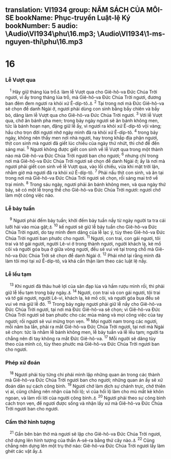 translation: VI1934
group: NĂM SÁCH CỦA MÔI-SE
bookName: Phục-truyền Luật-lệ Ký 
bookNumber: 5
audio: \Audio\VI1934\phu\16.mp3; \Audio\VI1934\1-ms-nguyen-thi\phu\16.mp3
-------

<div class="title"><h1>16</h1><h3>Lễ Vượt qua</h3></div>
<span class="verse phu_16_1"> <sup>1</sup> Hãy giữ tháng lúa trổ<a data-toggle="tooltip" data-placement="bottom" title="Nguyên bổn rằng: tháng A-bíp">⚓</a> làm lễ Vượt qua cho Giê-hô-va Đức Chúa Trời ngươi, vì ấy trong tháng lúa trỗ, mà Giê-hô-va Đức Chúa Trời ngươi, đương ban đêm đem ngươi ra khỏi xứ Ê-díp-tô.<a data-toggle="tooltip" data-placement="bottom" title="Xu 12:1-20; Le 23:5-8; Dan 28:16-25">⚓</a></span>
<span class="verse phu_16_2"><sup>2</sup> Tại trong nơi mà Đức Giê-hô-va sẽ chọn để danh Ngài ở, ngươi phải dùng con sinh bằng bầy chiên và bầy bò, dâng làm lễ Vượt qua cho Giê-hô-va Đức Chúa Trời ngươi. </span>
<span class="verse phu_16_3"><sup>3</sup> Với lễ Vượt qua, chớ ăn bánh pha men; trong bảy ngày ngươi sẽ ăn bánh không men, tức là bánh hoạn nạn, đặng giữ lễ ấy, vì ngươi ra khỏi xứ Ê-díp-tô vội vàng; hầu cho trọn đời ngươi nhớ ngày mình đã ra khỏi xứ Ê-díp-tô. </span>
<span class="verse phu_16_4"><sup>4</sup> trong bảy ngày, không nên thấy men nơi nhà ngươi, hay trong khắp địa phận ngươi, thịt con sinh mà ngươi đã giết lúc chiều của ngày thứ nhứt, thì chớ để đến sáng mai. </span>
<span class="verse phu_16_5"><sup>5</sup> Ngươi không được giết con sinh về lễ Vượt qua trong một thành nào mà Giê-hô-va Đức Chúa Trời ngươi ban cho ngươi; </span>
<span class="verse phu_16_6"><sup>6</sup> nhưng chỉ trong nơi mà Giê-hô-va Đức Chúa Trời ngươi sẽ chọn để danh Ngài ở; ấy là nơi mà ngươi phải giết con sinh về lễ Vượt qua, vào lối chiều, vừa khi mặt trời lặn, nhằm giờ mà ngươi đã ra khỏi xứ Ê-díp-tô. </span>
<span class="verse phu_16_7"><sup>7</sup> Phải nấu thịt con sinh, và ăn tại trong nơi mà Giê-hô-va Đức Chúa Trời ngươi sẽ chọn, rồi sáng mai trở về trại mình. </span>
<span class="verse phu_16_8"><sup>8</sup> Trong sáu ngày, ngươi phải ăn bánh không men, và qua ngày thứ bảy, sẽ có một lễ trọng thể cho Giê-hô-va Đức Chúa Trời ngươi: ngươi chớ làm một công việc nào. <br/></span>
<div class="title"><h3>Lễ bảy tuần</h3></div>
<span class="verse phu_16_9"> <sup>9</sup> Ngươi phải đếm bảy tuần; khởi đếm bảy tuần nầy từ ngày người ta tra cái lưỡi hái vào mùa gặt;<a data-toggle="tooltip" data-placement="bottom" title="Le 23:15-21; Dan 28:26-31">⚓</a></span>
<span class="verse phu_16_10"><sup>10</sup> kế ngươi sẽ giữ lễ bảy tuần cho Giê-hô-va Đức Chúa Trời ngươi, do tay mình đem dâng của lễ lạc ý, tùy theo Giê-hô-va Đức Chúa Trời ngươi ban phước cho ngươi. </span>
<span class="verse phu_16_11"><sup>11</sup> Ngươi, con trai, con gái ngươi, tôi trai và tớ gái ngươi, người Lê-vi ở trong thành ngươi, người khách lạ, kẻ mồ côi và người góa bụa ở giữa vòng ngươi, đều sẽ vui vẻ tại trong chỗ mà Giê-hô-va Đức Chúa Trời sẽ chọn để danh Ngài ở. </span>
<span class="verse phu_16_12"><sup>12</sup> Phải nhớ lại rằng mình đã làm tôi mọi tại xứ Ê-díp-tô, và khá cẩn thận làm theo các luật lệ nầy. <br/></span>
<div class="title"><h3>Lễ lều tạm</h3></div>
<span class="verse phu_16_13"> <sup>13</sup> Khi ngươi đã thâu huê lợi của sân đạp lúa và hầm rượu mình rồi, thì phải giữ lễ lều tạm trong bảy ngày.<a data-toggle="tooltip" data-placement="bottom" title="Le 23:33-36,39-43; Dan 29:12-38">⚓</a></span>
<span class="verse phu_16_14"><sup>14</sup> Ngươi, con trai và con gái ngươi, tôi trai và tớ gái ngươi, người Lê-vi, khách lạ, kẻ mồ côi, và người góa bụa đều sẽ vui vẻ mà giữ lễ đó. </span>
<span class="verse phu_16_15"><sup>15</sup> Trong bảy ngày ngươi phải giữ lễ nầy cho Giê-hô-va Đức Chúa Trời ngươi, tại nơi mà Đức Giê-hô-va sẽ chọn; vì Giê-hô-va Đức Chúa Trời ngươi sẽ ban phước cho các mùa màng và mọi công việc của tay ngươi; rồi ngươi sẽ vui mừng trọn vẹn. </span>
<span class="verse phu_16_16"><sup>16</sup> Mọi người nam trong các ngươi, mỗi năm ba lần, phải ra mắt Giê-hô-va Đức Chúa Trời ngươi, tại nơi mà Ngài sẽ chọn: tức là nhằm lễ bánh không men, lễ bảy tuần và lễ lều tạm; người ta chẳng nên đi tay không ra mắt Đức Giê-hô-va. </span>
<span class="verse phu_16_17"><sup>17</sup> Mỗi người sẽ dâng tùy theo của mình có, tùy theo phước mà Giê-hô-va Đức Chúa Trời ngươi ban cho ngươi. <br/></span>
<div class="title"><h3>Phép xử đoán</h3></div>
<span class="verse phu_16_18"> <sup>18</sup> Ngươi phải tùy từng chi phái mình lập những quan án trong các thành mà Giê-hô-va Đức Chúa Trời ngươi ban cho ngươi; những quan án ấy sẽ xử đoán dân sự cách công bình. </span>
<span class="verse phu_16_19"><sup>19</sup> Ngươi chớ làm dịch sự chánh trực, chớ thiên vị ai, cũng chẳng nên nhận của hối lộ; vì của hối lộ làm cho mù mắt kẻ khôn ngoan, và làm rối lời của người công bình.<a data-toggle="tooltip" data-placement="bottom" title="Xu 23:6-8; Le 19:15">⚓</a></span>
<span class="verse phu_16_20"><sup>20</sup> Ngươi phải theo sự công bình cách trọn vẹn, để ngươi được sống và nhận lấy xứ mà Giê-hô-va Đức Chúa Trời ngươi ban cho ngươi. <br/></span>
<div class="title"><h3>Cấm thờ hình tượng</h3></div>
<span class="verse phu_16_21"> <sup>21</sup> Gần bên bàn thờ mà ngươi sẽ lập cho Giê-hô-va Đức Chúa Trời ngươi, chớ dựng lên hình tượng của thần A-sê-ra bằng thứ cây nào.<a data-toggle="tooltip" data-placement="bottom" title="Xu 34:13">⚓</a></span>
<span class="verse phu_16_22"><sup>22</sup> Cũng chẳng nên dựng lên một trụ thờ nào: Giê-hô-va Đức Chúa Trời ngươi lấy làm ghét các vật ấy.<a data-toggle="tooltip" data-placement="bottom" title="Le 26:1">⚓</a><br/></span>
